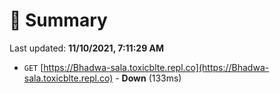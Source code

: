 # 📖 Summary
Last updated: **11/10/2021, 7:11:29 AM**

- `GET` [https://Bhadwa-sala.toxicblte.repl.co](https://Bhadwa-sala.toxicblte.repl.co) - **Down** (133ms)
